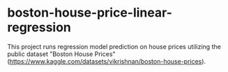 # boston-house-price-linear-regression
This project runs regression model prediction on house prices utilizing the public dataset "Boston House Prices" (https://www.kaggle.com/datasets/vikrishnan/boston-house-prices).
